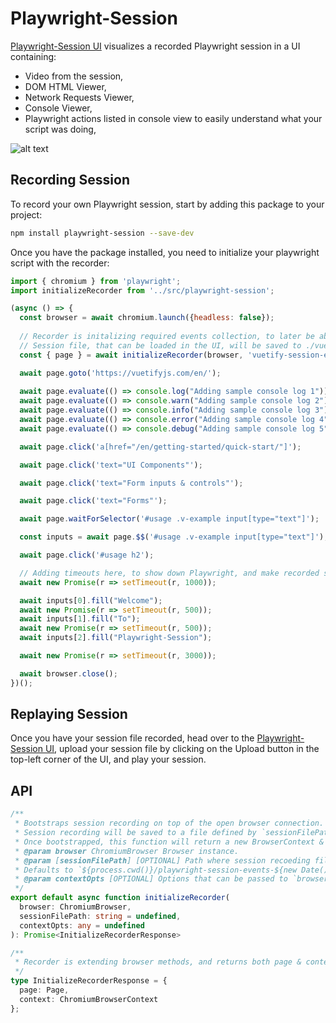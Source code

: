 # Playwright-Session

[Playwright-Session UI](https://playwright-session.hotdata.co/) visualizes a recorded Playwright session in a UI containing:

- Video from the session, 
- DOM HTML Viewer,
- Network Requests Viewer,
- Console Viewer,
- Playwright actions listed in console view to easily understand what your script was doing,

![alt text](assets/playwright-session-ui.gif "Playwright-Session in action")

## Recording Session

To record your own Playwright session, start by adding this package to your project:

```bash
npm install playwright-session --save-dev
```

Once you have the package installed, you need to initialize your playwright script with the recorder:

```javascript
import { chromium } from 'playwright';
import initializeRecorder from '../src/playwright-session';

(async () => {
  const browser = await chromium.launch({headless: false});
  
  // Recorder is initalizing required events collection, to later be able to replay a Playwright session in the UI.
  // Session file, that can be loaded in the UI, will be saved to ./vuetify-session-events.ldjson
  const { page } = await initializeRecorder(browser, 'vuetify-session-events');

  await page.goto('https://vuetifyjs.com/en/');
  
  await page.evaluate(() => console.log("Adding sample console log 1"));
  await page.evaluate(() => console.warn("Adding sample console log 2"));
  await page.evaluate(() => console.info("Adding sample console log 3"));
  await page.evaluate(() => console.error("Adding sample console log 4"));
  await page.evaluate(() => console.debug("Adding sample console log 5"));

  await page.click('a[href="/en/getting-started/quick-start/"]');

  await page.click('text="UI Components"');

  await page.click('text="Form inputs & controls"');

  await page.click('text="Forms"');

  await page.waitForSelector('#usage .v-example input[type="text"]');

  const inputs = await page.$$('#usage .v-example input[type="text"]');

  await page.click('#usage h2');

  // Adding timeouts here, to show down Playwright, and make recorded session a bit smoother.
  await new Promise(r => setTimeout(r, 1000));

  await inputs[0].fill("Welcome");
  await new Promise(r => setTimeout(r, 500));
  await inputs[1].fill("To");
  await new Promise(r => setTimeout(r, 500));
  await inputs[2].fill("Playwright-Session");

  await new Promise(r => setTimeout(r, 3000));

  await browser.close();
})();
```

## Replaying Session

Once you have your session file recorded, head over to the [Playwright-Session UI](https://playwright-session.hotdata.co/), upload your session file by clicking on the Upload button in the top-left corner of the UI, and play your session.

## API

```typescript
/**
 * Bootstraps session recording on top of the open browser connection.
 * Session recording will be saved to a file defined by `sessionFilePath` argument.
 * Once bootstrapped, this function will return a new BrowserContext & Page.
 * @param browser ChromiumBrowser Browser instance.
 * @param [sessionFilePath] [OPTIONAL] Path where session recoeding file should be saved.
 * Defaults to `${process.cwd()}/playwright-session-events-${new Date().toISOString()}.ldjson`.
 * @param contextOpts [OPTIONAL] Options that can be passed to `browser.newContext` call, used when creating new BrowserContext.
 */
export default async function initializeRecorder(
  browser: ChromiumBrowser,
  sessionFilePath: string = undefined,
  contextOpts: any = undefined
): Promise<InitializeRecorderResponse>

/**
 * Recorder is extending browser methods, and returns both page & context objects for further modifications.
 */
type InitializeRecorderResponse = {
  page: Page,
  context: ChromiumBrowserContext
};
```